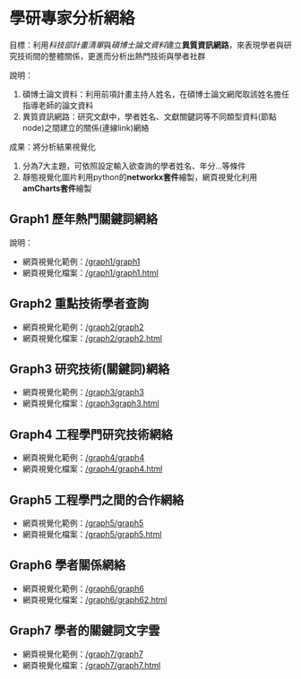 # 學研專家分析網絡
目標：利用*科技部計畫清單*與*碩博士論文資料*建立**異質資訊網路**，來表現學者與研究技術間的整體關係，更進而分析出熱門技術與學者社群

說明：
1. 碩博士論文資料：利用前項計畫主持人姓名，在碩博士論文網爬取該姓名擔任指導老師的論文資料
2. 異質資訊網路：研究文獻中，學者姓名、文獻關鍵詞等不同類型資料(節點node)之間建立的關係(連線link)網絡

成果：將分析結果視覺化
1. 分為7大主題，可依照設定輸入欲查詢的學者姓名、年分...等條件
2. 靜態視覺化圖片利用python的**networkx套件**繪製，網頁視覺化利用**amCharts套件**繪製

## Graph1 歷年熱門關鍵詞網絡
說明：
- 網頁視覺化範例：[/graph1/graph1](https://tsaijou.github.io/sna_network/graph1/graph1)
- 網頁視覺化檔案：[/graph1/graph1.html](https://github.com/tsaijou/sna_network/blob/main/graph1/graph1.html)

## Graph2 重點技術學者查詢
- 網頁視覺化範例：[/graph2/graph2](https://tsaijou.github.io/sna_network/graph2/graph2)
- 網頁視覺化檔案：[/graph2/graph2.html](https://github.com/tsaijou/sna_network/blob/main/graph2/graph2.html)

## Graph3 研究技術(關鍵詞)網絡
- 網頁視覺化範例：[/graph3/graph3](https://tsaijou.github.io/sna_network/graph3/graph3)
- 網頁視覺化檔案：[/graph3graph3.html](https://github.com/tsaijou/sna_network/blob/main/graph3/graph3.html)

## Graph4 工程學門研究技術網絡
- 網頁視覺化範例：[/graph4/graph4](https://tsaijou.github.io/sna_network/graph4/graph4)
- 網頁視覺化檔案：[/graph4/graph4.html](https://github.com/tsaijou/sna_network/blob/main/graph4/graph4.html)

## Graph5 工程學門之間的合作網絡
- 網頁視覺化範例：[/graph5/graph5](https://tsaijou.github.io/sna_network/graph5/graph5)
- 網頁視覺化檔案：[/graph5/graph5.html](https://github.com/tsaijou/sna_network/blob/main/graph5/graph5.html)

## Graph6 學者關係網絡
- 網頁視覺化範例：[/graph6/graph6](https://tsaijou.github.io/sna_network/graph2/graph2)
- 網頁視覺化檔案：[/graph6/graph62.html](https://github.com/tsaijou/sna_network/blob/main/graph6/graph6.html)

## Graph7 學者的關鍵詞文字雲
- 網頁視覺化範例：[/graph7/graph7](https://tsaijou.github.io/sna_network/graph7/graph7)
- 網頁視覺化檔案：[/graph7/graph7.html](https://github.com/tsaijou/sna_network/blob/main/graph7/graph7.html)
